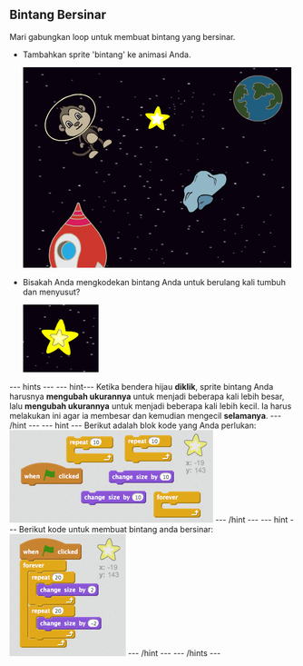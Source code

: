 ## Bintang Bersinar

Mari gabungkan loop untuk membuat bintang yang bersinar.

+ Tambahkan sprite 'bintang' ke animasi Anda.
    
    ![Menambahkan sprite bintang](images/space-star-sprite.png)

+ Bisakah Anda mengkodekan bintang Anda untuk berulang kali tumbuh dan menyusut?
    
    ![Menguji bintang yang bersinar](images/space-star-test.png)

\--- hints \--- \--- hint\--- Ketika bendera hijau **diklik**, sprite bintang Anda harusnya **mengubah ukurannya** untuk menjadi beberapa kali lebih besar, lalu **mengubah ukurannya** untuk menjadi beberapa kali lebih kecil. Ia harus melakukan ini agar ia membesar dan kemudian mengecil **selamanya**. \--- /hint \--- \--- hint \--- Berikut adalah blok kode yang Anda perlukan: ![Blocks for a shining star](images/space-star-blocks.png) \--- /hint \--- \--- hint \--- Berikut kode untuk membuat bintang anda bersinar: ![Code for a shining star](images/space-star-code.png) \--- /hint \--- \--- /hints \---